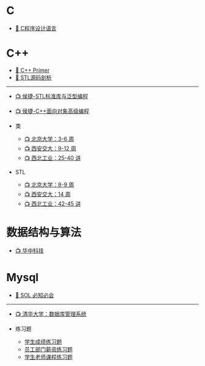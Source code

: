 # C

* [:blue_book: C程序设计语言]()

# C++

* [:blue_book: C++ Primer]()
* [:blue_book: STL源码剖析]()

---

* [:tv: 侯捷-STL标准库与泛型编程](https://www.youtube.com/playlist?list=PLH_SiDrNHIUS8wBdEIxoAXag5r2Ju-lq_)
* [:tv: 侯捷-C++面向对象高级编程](https://www.youtube.com/playlist?list=PL22VEhDswb7heI5g_5XASyMqGJLrVSqI7)

* 类
    * [:tv: 北京大学：3-6 周](https://www.coursera.org/learn/cpp-chengxu-sheji/home/info)
    * [:tv: 西安交大：9-12 周](https://www.icourse163.org/learn/XJTU-46006?tid=1470952497#/learn/content)
    * [:tv: 西北工业：25-40 讲](https://www.icourse163.org/learn/NWPU-494001?tid=1470970476#/learn/content)
* STL
    * [:tv: 北京大学：8-9 周](https://www.coursera.org/learn/cpp-chengxu-sheji/home/info)
    * [:tv: 西安交大：14 周](https://www.icourse163.org/learn/XJTU-46006?tid=1470952497#/learn/content)
    * [:tv: 西北工业：42-45 讲](https://www.icourse163.org/learn/NWPU-494001?tid=1470970476#/learn/content)

# 数据结构与算法

* [:tv: 华中科技](https://www.icourse163.org/learn/HUST-1001907004?tid=1468708513#/learn/content)

# Mysql

* [:blue_book: SOL 必知必会]()

---

* [:tv: 清华大学：数据库管理系统](https://dbgroup.cs.tsinghua.edu.cn/ligl/courses_cn.html)

* 练习题
    * [学生成绩练习题](https://52heartz.top/articles/mysql-typical-exercises-1)
    * [员工部门薪资练习题](https://developer.aliyun.com/article/879137)
    * [学生老师课程练习题](https://www.cnblogs.com/Diyo/p/11424844.html)
